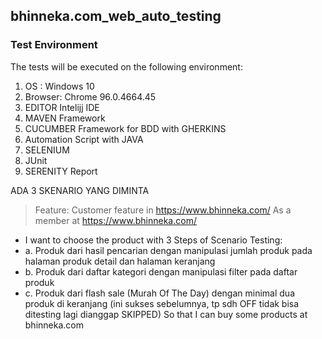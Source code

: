 
## bhinneka.com_web_auto_testing
### Test Environment
The tests will be executed on the following environment:
1. OS : Windows 10
2. Browser: Chrome 96.0.4664.45
3. EDITOR Intelijj IDE
4. MAVEN Framework
5. CUCUMBER Framework for BDD with GHERKINS
6. Automation Script with JAVA
7. SELENIUM 
8. JUnit
9. SERENITY Report

ADA 3 SKENARIO YANG DIMINTA

> Feature: Customer feature in https://www.bhinneka.com/ 
> As a member at https://www.bhinneka.com/ 

- I want to choose the product with 3 Steps of Scenario Testing: 
- a. Produk dari hasil pencarian dengan manipulasi jumlah produk pada halaman produk detail dan halaman keranjang 
- b. Produk dari daftar kategori dengan manipulasi filter pada daftar produk 
- c. Produk dari flash sale (Murah Of The Day) dengan minimal dua produk di keranjang (ini sukses sebelumnya, tp sdh OFF tidak bisa ditesting lagi dianggap SKIPPED) So that I can buy some products at bhinneka.com
